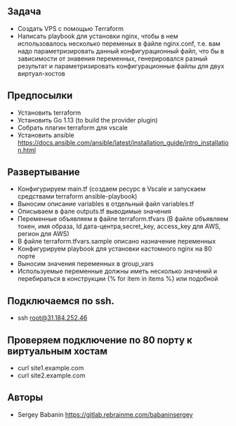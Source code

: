 ## Задача

* Создать VPS с помощью Terraform
* Написать playbook для установки nginx, чтобы в нем использовалось несколько переменых в файле nginx.conf, т.е. вам надо параметризировать данный конфигурационный файл, что бы в зависимости от знавения переменных, генерировался разный результат и параметризировать конфигурационные файлы для двух виртуал-хостов

## Предпосылки

* Установить terraform
* Установить Go 1.13 (to build the provider plugin)
* Собрать плагин terraform для vscale
* Установить ansible https://docs.ansible.com/ansible/latest/installation_guide/intro_installation.html

## Развертывание

* Конфигурируем main.tf (создаем ресурс в Vscale и запускаем средствами terraform  ansible-playbook)
* Выносим описание variables  в отдельный файл variables.tf
* Описываем в фале outputs.tf выводимые значения
* Переменные объявляем в файле terraform.tfvars (В файле объявляем токен, имя образа, Id дата-центра,secret_key, access_key для AWS, регион для AWS)
* В файле terraform.tfvars.sample описано назначение переменных
* Конфигурируем playbook для  установки кастомного  nginx на 80 порте
* Выносим значения переменных в group_vars
* Используемые переменные должны иметь несколько значений и перебираться в конструкции {% for item in items %} или подобной

## Подключаемся по ssh.

* ssh root@31.184.252.46

## Проверяем подключение по 80 порту к виртуальным хостам 

*  curl site1.example.com
*  curl site2.example.com


## Авторы

  - Sergey Babanin https://gitlab.rebrainme.com/babaninsergey

